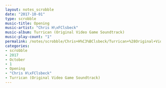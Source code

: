 ```yaml
---
layout: notes_scrobble
date: "2017-10-01"
type: scrobble
music-title: Opening
music-artist: "Chris H\xFClsbeck"
music-album: Turrican (Original Video Game Soundtrack)
music-play-count: "1"
permalink: /notes/scrobble/Chris+H%C3%BClsbeck/Turrican+%28Original+Video+Game+Soundtrack%29/db438690cccd10f8f945c8e0e03af026932b65b8.html
categories:
- scrobble
- 2017
- October
- 1
- Opening
- "Chris H\xFClsbeck"
- Turrican (Original Video Game Soundtrack)
---
```

